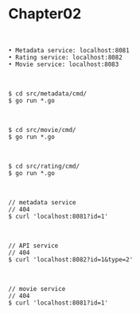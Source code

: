 # Chapter02


<br/>

```
• Metadata service: localhost:8081
• Rating service: localhost:8082
• Movie service: localhost:8083
```

<br/>

```
$ cd src/metadata/cmd/
$ go run *.go
```

<br/>


```
$ cd src/movie/cmd/
$ go run *.go
```

<br/>


```
$ cd src/rating/cmd/
$ go run *.go
```

<br/>

```
// metadata service
// 404
$ curl 'localhost:8081?id=1'
```


<br/>


```
// API service
// 404
$ curl 'localhost:8082?id=1&type=2'
```


<br/>


```
// movie service
// 404
$ curl 'localhost:8081?id=1'
```